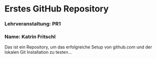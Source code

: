 # Erstes GitHub Repository
### Lehrveranstaltung: PR1
### Name: Katrin Fritschl

Das ist ein Repository, um das erfolgreiche Setup von github.com und der lokalen Git Installation zu testen...
